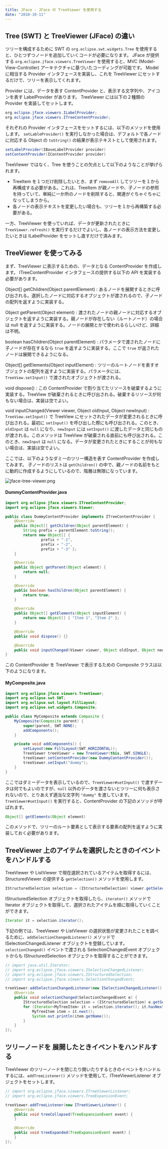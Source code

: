 ```yaml
---
title: JFace - JFace の TreeViewer を使用する
date: "2010-10-11"
---
```


Tree (SWT) と TreeViewer (JFace) の違い
----

ツリーを構成するために SWT の `org.eclipse.swt.widgets.Tree` を使用すると、ひとつずつノードを追加していくコードが必要になります。
JFace が提供する `org.eclipse.jface.viewers.TreeViewer` を使用すると、MVC (Model-View-Controller) アーキテクチャに基づいたコーディングが可能です。
Model に相当する Provider インタフェースを実装し、これを TreeViewer にセットするだけで、ツリーを表示してくれます。

Provider には、データを表す ContentProvider と、表示する文字列や、アイコンを表す LabelProvider があります。
TreeViewer には以下の２種類の Provider を実装してセットします。

~~~ java
org.eclipse.jface.viewers.ILabelProvider;
org.eclipse.jface.viewers.ITreeContentProvider;
~~~

それぞれの Provider インタフェースをセットするには、以下のメソッドを使用します。
`setLableProvider()` を実行しなかった場合は、デフォルトで各ノードに対応する Object の `toString()` の結果が表示テキストとして使用されます。

~~~ java
setLabelProvider(IBaseLabelProvider provider)
setContentProvider(IContentProvider provider)
~~~

TreeViewer ではなく、Tree を使うことの欠点として以下のようなことが挙げられます。

- TreeItem を１つだけ削除したいとき、まず `removeAll` してツリーを１から再構成する必要がある。これは、TreeItem が親ノードや、子ノードの参照を持っていて、単純に一か所のノードを削除すると、関連がぐちゃぐちゃになってしまうから。
- 各ノードの表示テキストを変更したい場合も、ツリーを１から再構築する必要がある。

一方、TreeViewer を使っていれば、データが更新されたときに `TreeViewer.refresh()` を実行するだけでよいし、各ノードの表示方法を変更したいときは ILabelProvider をセットし直すだけで済みます。


TreeViewer を使ってみる
----

まず、TreeViewer に表示するための、データとなる ContentProvider を作成します。
ITreeContentProvider インタフェースの提供する以下の API を実装する必要があります。

Object[] getChildren(Object parentElement)
: あるノードを展開するときに呼び出される。選択したノードに対応するオブジェクトが渡されるので、子ノードの配列を返すように実装する。

Object getParent(Object element)
: 渡されたノードの親ノードに対応するオブジェクトを返すように実装する。親ノードが存在しない（ルートノード）の場合は null を返すように実装する。ノードの展開とかで使われるらしいけど、詳細は不明。

boolean hasChildren(Object parentElement)
: パラメータで渡されたノードに子ノードが存在するなら `true` を返すように実装する。ここで `true` が返されたノードは展開できるようになる。

Object[] getElements(Object inputElement)
: ツリーのルートノードを表すオブジェクトの配列を返すように実装する。パラメータには、`TreeView.setInput()` で渡されたオブジェクトが渡される。

void dispose()
: この ContentProvider で割り当てたリソースを破棄するように実装する。TreeView が破棄されるときに呼び出される。破棄するリソースが何もない場合は、実装は空でよい。

void inputChanged(Viewer viewer, Object oldInput, Object newInput)
: `TreeView.setInput()` で TreeView にセットされたデータが変更されるときに呼び出される。最初に `setInput()` を呼び出した際にも呼び出される。このとき、`oldInput` は `null` になり、`newInput` には `setInput()` に渡したデータと同じものが渡される。このメソッドは TreeView が破棄される直前にも呼び出される。このとき、`newInput` は `null` になる。データが変更されたときにすることが何もない場合は、実装は空でよい。

ここでは、以下のようなダミーのツリー構造を表す ContentProvider を作成してみます。
子ノードのリストは `getChildren()` の中で、親ノードの名前をもとに動的に作成するようにしているので、階層は無限になっています。

![jface-tree-viewer.png](./jface-tree-viewer.png)

#### DummyContentProvider.java

~~~ java
import org.eclipse.jface.viewers.ITreeContentProvider;
import org.eclipse.jface.viewers.Viewer;

public class DummyContentProvider implements ITreeContentProvider {
    @Override
    public Object[] getChildren(Object parentElement) {
        String prefix = parentElement.toString();
        return new Object[] {
                prefix + "-1",
                prefix + "-2",
                prefix + "-3" };
    }

    @Override
    public Object getParent(Object element) {
        return null;
    }

    @Override
    public boolean hasChildren(Object parentElement) {
        return true;
    }

    @Override
    public Object[] getElements(Object inputElement) {
        return new Object[] { "Item 1", "Item 2" };
    }

    @Override
    public void dispose() {}

    @Override
    public void inputChanged(Viewer viewer, Object oldInput, Object newInput) {}
}
~~~

この ContentProvider を TreeViewer で表示するための Composite クラスは以下のようになります。

#### MyComposite.java

~~~ java
import org.eclipse.jface.viewers.TreeViewer;
import org.eclipse.swt.SWT;
import org.eclipse.swt.layout.FillLayout;
import org.eclipse.swt.widgets.Composite;

public class MyComposite extends Composite {
    MyComposite(Composite parent) {
        super(parent, SWT.NONE);
        addComponents();
    }

    private void addComponents() {
        setLayout(new FillLayout(SWT.HORIZONTAL));
        TreeViewer treeViewer = new TreeViewer(this, SWT.SINGLE);
        treeViewer.setContentProvider(new DummyContentProvider());
        treeViewer.setInput("dummy");
    }
}
~~~

ここではダミーデータを表示しているので、`TreeViewer#setInput()` で渡すデータは何でもよいのですが、`null` 以外のデータを渡さないとツリーに何も表示されないので、とりあえず適当な文字列 `"dummy"` を渡しています。
`TreeViewer#setInput()` を実行すると、ContentProvider の下記のメソッドが呼ばれます。

~~~ java
Object[] getElements(Object element)
~~~

このメソッドで、ツリーのルート要素として表示する要素の配列を返すように実装しておく必要があります。


TreeViewer 上のアイテムを選択したときのイベントをハンドルする
----

TreeViewer や ListViewer で現在選択されているアイテムを取得するには、StructuredViewer の提供する `getSelection()` メソッドを使用します。

~~~ java
IStructuredSelection selection = (IStructuredSelection) viewer.getSelection();
~~~

IStructuredSelection オブジェクトを取得したら、`iterator()` メソッドで Iterator オブジェクトを取得して、選択されたアイテムを順に取得していくことができます。

~~~ java
Iterator it = selection.iterator();
~~~

下記の例では、TreeViewer や ListViewer の選択状態が変更されたことを調べるために、`addSelectionChangedListener()` メソッドで ISelectionChangedListener オブジェクトを登録しています。
`selectionChanged()` イベントで渡される SelectionChangedEvent オブジェクトからも IStructuredSelection オブジェクトを取得することができます。

~~~ java
// import java.util.Iterator;
// import org.eclipse.jface.viewers.ISelectionChangedListener;
// import org.eclipse.jface.viewers.IStructuredSelection;
// import org.eclipse.jface.viewers.SelectionChangedEvent;

treeViewer.addSelectionChangedListener(new ISelectionChangedListener() {
    @Override
    public void selectionChanged(SelectionChangedEvent e) {
        IStructuredSelection selection = (IStructuredSelection) e.getSelection();
        for (Iterator<MyTreeItem> it = selection.iterator(); it.hasNext(); ) {
            MyTreeItem item = it.next();
            System.out.println(item.getName());
        }
    }
});
~~~


ツリーノードを 展開したときイベントをハンドルする
----

TreeViewer のツリーノードを閉じたり開いたりするときのイベントをハンドルするには、`addTreeListener()` メソッドを使用して、ITreeViewerListener オブジェクトをセットします。

~~~ java
// import org.eclipse.jface.viewers.ITreeViewerListener;
// import org.eclipse.jface.viewers.TreeExpansionEvent;

treeViewer.addTreeListener(new ITreeViewerListener() {
    @Override
    public void treeCollapsed(TreeExpansionEvent event) {
    }

    @Override
    public void treeExpanded(TreeExpansionEvent event) {
    }
});
~~~

